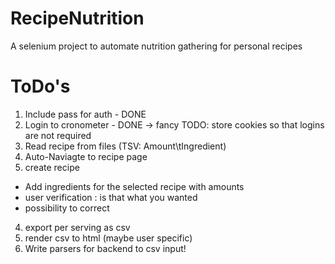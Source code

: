 # RecipeNutrition
A selenium project to automate nutrition gathering for personal recipes


# ToDo's

1. Include pass for auth - DONE
2. Login to cronometer - DONE
	-> fancy TODO: store cookies so that logins are not required
3. Read recipe from files (TSV: Amount\tIngredient)
4. Auto-Naviagte to recipe page
5. create recipe
  - Add ingredients for the selected recipe with amounts
  - user verification : is that what you wanted
  - possibility to correct
 4. export per serving as csv
 5. render csv to html (maybe user specific)
 6. Write parsers for backend to csv input!
